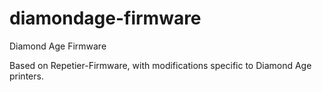 diamondage-firmware
===================

Diamond Age Firmware

Based on Repetier-Firmware, with modifications specific to Diamond Age printers.

